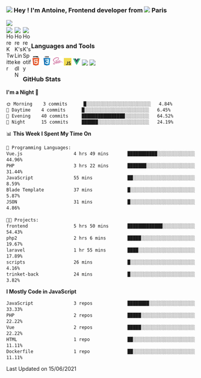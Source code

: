 ### <img src="https://media.giphy.com/media/hvRJCLFzcasrR4ia7z/giphy.gif" height="19px"> Hey ! I'm Antoine, Frontend developer from <img src="https://user-images.githubusercontent.com/45999037/109720557-8a4eaa00-7baa-11eb-8992-25452bd80e76.png" width="18px"/> Paris

<img src="https://media.giphy.com/media/UtEM6J85KZUgJhFUNs/giphy.gif" height="150px">

<div>
  <a href="https://twitter.com/HoreK0">
    <img align="left" alt="HoreK Twitter" width="22px" src="https://raw.githubusercontent.com/peterthehan/peterthehan/master/assets/twitter.svg" />
  </a>
  <a href="https://www.linkedin.com/in/antoine-lelong-510027199">
    <img align="left" alt="HoreK's LinkedIN" width="22px" src="https://raw.githubusercontent.com/peterthehan/peterthehan/master/assets/linkedin.svg" />
  </a>
  <a href="https://open.spotify.com/user/azenoxe">
    <img align="left" alt="HoreK's Spotify" width="22px" src="https://raw.githubusercontent.com/peterthehan/peterthehan/master/assets/spotify.svg" />
  </a>
</div>

<br />

### Languages and Tools

<p>
  <img height="25" src="https://raw.githubusercontent.com/github/explore/80688e429a7d4ef2fca1e82350fe8e3517d3494d/topics/html/html.png">
  <img height="25" src="https://raw.githubusercontent.com/github/explore/80688e429a7d4ef2fca1e82350fe8e3517d3494d/topics/css/css.png">
  <img height="25" src="https://raw.githubusercontent.com/github/explore/80688e429a7d4ef2fca1e82350fe8e3517d3494d/topics/sass/sass.png">
  <img height="20" src="https://raw.githubusercontent.com/github/explore/80688e429a7d4ef2fca1e82350fe8e3517d3494d/topics/javascript/javascript.png">
  <img height="20" src="https://raw.githubusercontent.com/github/explore/80688e429a7d4ef2fca1e82350fe8e3517d3494d/topics/vue/vue.png">
  <img height="20" src="https://github.com/nuxt/nuxt.js/blob/dev/.github/nuxt.png">
  <img height="20" src="https://camo.githubusercontent.com/61e102d7c605ff91efedb9d7e47c1c4a07cef59d3e1da202fd74f4772122ca4e/68747470733a2f2f766974656a732e6465762f6c6f676f2e737667">
</p>

### GitHub Stats

<!--START_SECTION:waka-->
**I'm a Night 🦉** 

```text
🌞 Morning    3 commits      █░░░░░░░░░░░░░░░░░░░░░░░░   4.84% 
🌆 Daytime    4 commits      █░░░░░░░░░░░░░░░░░░░░░░░░   6.45% 
🌃 Evening    40 commits     ████████████████░░░░░░░░░   64.52% 
🌙 Night      15 commits     ██████░░░░░░░░░░░░░░░░░░░   24.19%

```


📊 **This Week I Spent My Time On** 

```text
💬 Programming Languages: 
Vue.js                   4 hrs 49 mins       ███████████░░░░░░░░░░░░░░   44.96% 
PHP                      3 hrs 22 mins       ███████░░░░░░░░░░░░░░░░░░   31.44% 
JavaScript               55 mins             ██░░░░░░░░░░░░░░░░░░░░░░░   8.59% 
Blade Template           37 mins             █░░░░░░░░░░░░░░░░░░░░░░░░   5.87% 
JSON                     31 mins             █░░░░░░░░░░░░░░░░░░░░░░░░   4.86%

🐱‍💻 Projects: 
frontend                 5 hrs 50 mins       █████████████░░░░░░░░░░░░   54.43% 
php2                     2 hrs 6 mins        █████░░░░░░░░░░░░░░░░░░░░   19.67% 
laravel                  1 hr 55 mins        ████░░░░░░░░░░░░░░░░░░░░░   17.89% 
scripts                  26 mins             █░░░░░░░░░░░░░░░░░░░░░░░░   4.16% 
trinket-back             24 mins             █░░░░░░░░░░░░░░░░░░░░░░░░   3.82%

```

**I Mostly Code in JavaScript** 

```text
JavaScript               3 repos             ████████░░░░░░░░░░░░░░░░░   33.33% 
PHP                      2 repos             █████░░░░░░░░░░░░░░░░░░░░   22.22% 
Vue                      2 repos             █████░░░░░░░░░░░░░░░░░░░░   22.22% 
HTML                     1 repo              ██░░░░░░░░░░░░░░░░░░░░░░░   11.11% 
Dockerfile               1 repo              ██░░░░░░░░░░░░░░░░░░░░░░░   11.11%

```



 Last Updated on 15/06/2021
<!--END_SECTION:waka-->

